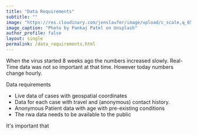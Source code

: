 ```yaml
---
title: "Data Requirements"
subtitle: ""
image: "https://res.cloudinary.com/jenslaufer/image/upload/c_scale,q_65,w_800/v1583391859/pankaj-patel-fvMeP4ml4bU-unsplash.jpg"
image_caption: "Photo by Pankaj Patel on Unsplash"
author_profile: false
layout: single
permalink: /data_requirements.html
---
```


When the virus started 8 weeks ago the numbers increased slowly. Real-Time data was not so important at that time. However today numbers change hourly.

Data requirements

- Live data of cases with geospatial coordinates
- Data for each case with travel and (anonymous) contact history.
- Anonymous Patient data with age with pre-existing conditions
- The rwa data needs to be available to the public

It's important that
